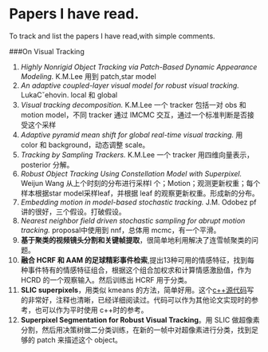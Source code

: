 Papers I have read.
==========
To track and list the papers I have read,with simple comments.

###On Visual Tracking

1. *Highly Nonrigid Object Tracking via Patch-Based Dynamic Appearance Modeling.* K.M.Lee 用到 patch,star model
2. *An adaptive coupled-layer visual model for robust visual tracking.* LukaCˇehovin. local 和 global
3. *Visual tracking decomposition.* K.M.Lee 一个 tracker 包括一对 obs 和 motion model，不同 tracker 通过 IMCMC 交互，通过一个标准判断是否接受这个采样
4. *Adaptive pyramid mean shift for global real-time visual tracking.* 用 color 和 background，动态调整 scale。
5. *Tracking by Sampling Trackers.* K.M.Lee 一个 tracker 用四维向量表示，posterior 分解。
6. *Robust Object Tracking Using Constellation Model with Superpixel.* Weijun Wang 从上个时刻的分布进行采样I 个；Motion；观测更新权重；每个样本根据star model采样leaf，并根据 leaf 的观察更新权重。形成新的分布。
7. *Embedding motion in model-based stochastic tracking.* J.M. Odobez pf 讲的很好，三个假设。打破假设。
8. *Nearest neighbor field driven stochastic sampling for abrupt motion tracking.* proposal中使用到 nnf，总体用 mcmc，有一个平滑。
9. **基于聚类的视频镜头分割和关键帧提取**，很简单地利用解决了连雪帧聚类的问题。
10. **融合 HCRF 和 AAM 的足球精彩事件检索**,提出13种可用的情感特征，找到每种事件特有的情感特征组合，根据这个组合加权求和计算情感激励值，作为 HCRD 的一个观察输入。然后训练出 HCRF 用于分类。
11. **SLIC superpixels**，用类似 kmeans 的方法，简单好用。这个[c++源代码](https://github.com/PSMM/SLIC-Superpixels)写的非常好，注释也清晰，已经详细阅读过。代码可以作为其他论文实现时的参考，也可以作为平时使用 c++时的参考。
12. **Superpixel Segmentation for Robust Visual Tracking**。用 SLIC 做超像素分割，然后用决策树做二分类训练，在新的一帧中对超像素进行分类，找到足够的 patch 来描述这个 object。


